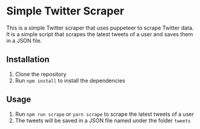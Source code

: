 # Simple Twitter Scraper

This is a simple Twitter scraper that uses puppeteer to scrape Twitter data. It is a simple script that scrapes the latest tweets of a user and saves them in a JSON file.

## Installation

1. Clone the repository
2. Run `npm install` to install the dependencies

## Usage

1. Run `npm run scrape` or `yarn scrape` to scrape the latest tweets of a user
2. The tweets will be saved in a JSON file named under the folder `tweets`
